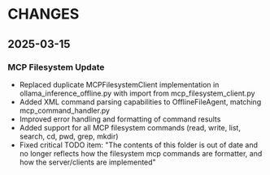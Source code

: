 # CHANGES

## 2025-03-15

### MCP Filesystem Update
- Replaced duplicate MCPFilesystemClient implementation in ollama_inference_offline.py with import from mcp_filesystem_client.py
- Added XML command parsing capabilities to OfflineFileAgent, matching mcp_command_handler.py
- Improved error handling and formatting of command results
- Added support for all MCP filesystem commands (read, write, list, search, cd, pwd, grep, mkdir)
- Fixed critical TODO item: "The contents of this folder is out of date and no longer reflects how the filesystem mcp commands are formatter, and how the server/clients are implemented"